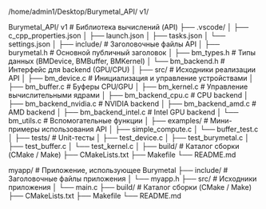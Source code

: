 /home/admin1/Desktop/Burymetal_API/ v1/

Burymetal_API/ v1                   # Библиотека вычислений (API)
├── .vscode/
│   ├── c_cpp_properties.json
│   ├── launch.json
│   ├── tasks.json
│   └── settings.json
│
├── include/                     # Заголовочные файлы API
│   ├── burymetal.h              # Основной публичный заголовок
│   ├── bm_types.h               # Типы данных (BMDevice, BMBuffer, BMKernel)
│   └── bm_backend.h             # Интерфейс для backend (GPU/CPU)
│
├── src/                         # Исходники реализации API
│   ├── bm_device.c              # Инициализация и управление устройствами
│   ├── bm_buffer.c              # Буферы CPU/GPU
│   ├── bm_kernel.c              # Управление вычислительными ядрами
│   ├── bm_backend_cpu.c         # CPU backend
│   ├── bm_backend_nvidia.c      # NVIDIA backend
│   ├── bm_backend_amd.c         # AMD backend
│   ├── bm_backend_intel.c       # Intel GPU backend
│   └── bm_utils.c               # Вспомогательные функции
│
├── examples/                    # Мини-примеры использования API
│   ├── simple_compute.c
│   └── buffer_test.c
│
├── tests/                       # Unit-тесты
│   ├── test_device.c
│   ├── test_burymetal.c
│   ├── test_buffer.c
│   └── test_kernel.c
│
├── build/                       # Каталог сборки (CMake / Make)
├── CMakeLists.txt
├── Makefile
└── README.md

myapp/                           # Приложение, использующее Burymetal
├── include/                     # Заголовочные файлы приложения
│   └── myapp.h
├── src/                         # Исходники приложения
│   └── main.c
├── build/                       # Каталог сборки (CMake / Make)
├── CMakeLists.txt
├── Makefile
└── README.md
